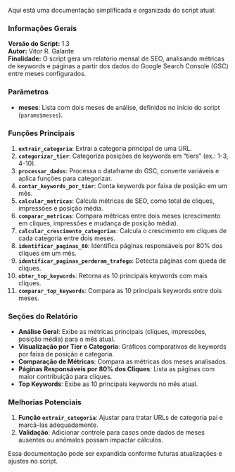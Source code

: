 Aqui está uma documentação simplificada e organizada do script atual:

### Informações Gerais
**Versão do Script:** 1.3  
**Autor:** Vitor R. Galante  
**Finalidade:** O script gera um relatório mensal de SEO, analisando métricas de keywords e páginas a partir dos dados do Google Search Console (GSC) entre meses configurados.

### Parâmetros
- **meses**: Lista com dois meses de análise, definidos no início do script (`params$meses`).

### Funções Principais

1. **`extrair_categoria`**: Extrai a categoria principal de uma URL.
2. **`categorizar_tier`**: Categoriza posições de keywords em “tiers” (ex.: 1-3, 4-10).
3. **`processar_dados`**: Processa o dataframe do GSC, converte variáveis e aplica funções para categorizar.
4. **`contar_keywords_por_tier`**: Conta keywords por faixa de posição em um mês.
5. **`calcular_metricas`**: Calcula métricas de SEO, como total de cliques, impressões e posição média.
6. **`comparar_metricas`**: Compara métricas entre dois meses (crescimento em cliques, impressões e mudança de posição média).
7. **`calcular_crescimento_categorias`**: Calcula o crescimento em cliques de cada categoria entre dois meses.
8. **`identificar_paginas_80`**: Identifica páginas responsáveis por 80% dos cliques em um mês.
9. **`identificar_paginas_perderam_trafego`**: Detecta páginas com queda de cliques.
10. **`obter_top_keywords`**: Retorna as 10 principais keywords com mais cliques.
11. **`comparar_top_keywords`**: Compara as 10 principais keywords entre dois meses.

### Seções do Relatório

- **Análise Geral**: Exibe as métricas principais (cliques, impressões, posição média) para o mês atual.
- **Visualização por Tier e Categoria**: Gráficos comparativos de keywords por faixa de posição e categoria.
- **Comparação de Métricas**: Compara as métricas dos meses analisados.
- **Páginas Responsáveis por 80% dos Cliques**: Lista as páginas com maior contribuição para cliques.
- **Top Keywords**: Exibe as 10 principais keywords no mês atual.

### Melhorias Potenciais
1. **Função `extrair_categoria`**: Ajustar para tratar URLs de categoria pai e marcá-las adequadamente.
2. **Validação**: Adicionar controle para casos onde dados de meses ausentes ou anômalos possam impactar cálculos.

Essa documentação pode ser expandida conforme futuras atualizações e ajustes no script.
